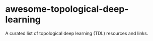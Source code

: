 # awesome-topological-deep-learning
A curated list of topological deep learning (TDL) resources and links. 
